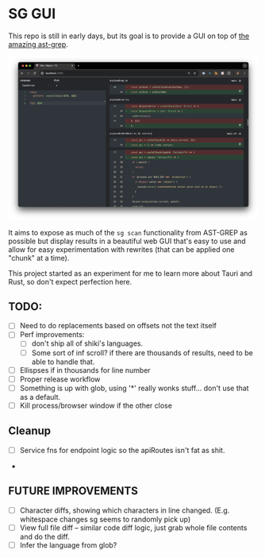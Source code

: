 # SG GUI

This repo is still in early days, but its goal is to provide a GUI on top of [the amazing ast-grep](https://ast-grep.github.io/).

![Screenshot](https://github.com/gksander/sg-gui/raw/main/docs/img/snapshot.png)

It aims to expose as much of the `sg scan` functionality from AST-GREP as possible but display results in a beautiful web GUI that's easy to use and allow for easy experimentation with rewrites (that can be applied one "chunk" at a time).

This project started as an experiment for me to learn more about Tauri and Rust, so don't expect perfection here.

## TODO:

- [ ] Need to do replacements based on offsets not the text itself
- [ ] Perf improvements:
  - [ ] don't ship all of shiki's languages.
  - [ ] Some sort of inf scroll? if there are thousands of results, need to be able to handle that.
- [ ] Ellispses if in thousands for line number
- [ ] Proper release workflow
- [ ] Something is up with glob, using '*' really wonks stuff... don't use that as a default.
- [ ] Kill process/browser window if the other close

## Cleanup

- [ ] Service fns for endpoint logic so the apiRoutes isn't fat as shit.
- 

## FUTURE IMPROVEMENTS

- [ ] Character diffs, showing which characters in line changed. (E.g. whitespace changes sg seems to randomly pick up)
- [ ] View full file diff – similar code diff logic, just grab whole file contents and do the diff.
- [ ] Infer the language from glob?
